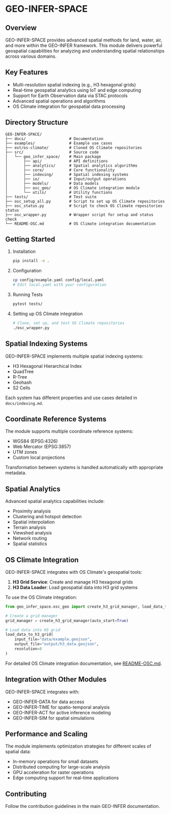 # GEO-INFER-SPACE

## Overview
GEO-INFER-SPACE provides advanced spatial methods for land, water, air, and more within the GEO-INFER framework. This module delivers powerful geospatial capabilities for analyzing and understanding spatial relationships across various domains.

## Key Features
- Multi-resolution spatial indexing (e.g., H3 hexagonal grids)
- Real-time geospatial analytics using IoT and edge computing
- Support for Earth Observation data via STAC protocols
- Advanced spatial operations and algorithms
- OS Climate integration for geospatial data processing

## Directory Structure
```
GEO-INFER-SPACE/
├── docs/                   # Documentation
├── examples/               # Example use cases
├── ext/os-climate/         # Cloned OS Climate repositories
├── src/                    # Source code
│   └── geo_infer_space/    # Main package
│       ├── api/            # API definitions
│       ├── analytics/      # Spatial analytics algorithms
│       ├── core/           # Core functionality
│       ├── indexing/       # Spatial indexing systems
│       ├── io/             # Input/output operations
│       ├── models/         # Data models
│       ├── osc_geo/        # OS Climate integration module
│       └── utils/          # Utility functions
├── tests/                  # Test suite
├── osc_setup_all.py        # Script to set up OS Climate repositories
├── osc_status.py           # Script to check OS Climate repositories status
├── osc_wrapper.py          # Wrapper script for setup and status check
└── README-OSC.md           # OS Climate integration documentation
```

## Getting Started
1. Installation
   ```bash
   pip install -e .
   ```

2. Configuration
   ```bash
   cp config/example.yaml config/local.yaml
   # Edit local.yaml with your configuration
   ```

3. Running Tests
   ```bash
   pytest tests/
   ```

4. Setting up OS Climate integration
   ```bash
   # Clone, set up, and test OS Climate repositories
   ./osc_wrapper.py
   ```

## Spatial Indexing Systems
GEO-INFER-SPACE implements multiple spatial indexing systems:
- H3 Hexagonal Hierarchical Index
- QuadTree
- R-Tree
- Geohash
- S2 Cells

Each system has different properties and use cases detailed in `docs/indexing.md`.

## Coordinate Reference Systems
The module supports multiple coordinate reference systems:
- WGS84 (EPSG:4326)
- Web Mercator (EPSG:3857)
- UTM zones
- Custom local projections

Transformation between systems is handled automatically with appropriate metadata.

## Spatial Analytics
Advanced spatial analytics capabilities include:
- Proximity analysis
- Clustering and hotspot detection
- Spatial interpolation
- Terrain analysis
- Viewshed analysis
- Network routing
- Spatial statistics

## OS Climate Integration
GEO-INFER-SPACE integrates with OS Climate's geospatial tools:

1. **H3 Grid Service**: Create and manage H3 hexagonal grids
2. **H3 Data Loader**: Load geospatial data into H3 grid systems

To use the OS Climate integration:

```python
from geo_infer_space.osc_geo import create_h3_grid_manager, load_data_to_h3_grid

# Create a grid manager
grid_manager = create_h3_grid_manager(auto_start=True)

# Load data into H3 grid
load_data_to_h3_grid(
    input_file="data/example.geojson",
    output_file="output/h3_data.geojson",
    resolution=8
)
```

For detailed OS Climate integration documentation, see [README-OSC.md](./README-OSC.md).

## Integration with Other Modules
GEO-INFER-SPACE integrates with:
- GEO-INFER-DATA for data access
- GEO-INFER-TIME for spatio-temporal analysis
- GEO-INFER-ACT for active inference modeling
- GEO-INFER-SIM for spatial simulations

## Performance and Scaling
The module implements optimization strategies for different scales of spatial data:
- In-memory operations for small datasets
- Distributed computing for large-scale analysis
- GPU acceleration for raster operations
- Edge computing support for real-time applications

## Contributing
Follow the contribution guidelines in the main GEO-INFER documentation. 